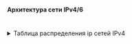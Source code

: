 #### Архитектура сети IPv4/6  
#  






<details>
  <summary>Таблица распределения ip сетей IPv4</summary>

|location        | network | prefix| comments|
|:-----------:|:--------:|:---------------:|:-------------:|
|AS1001|10.10.1.0|24||
||10.10.1.0|30|R14-R19|
||10.10.1.4|30|R14-R12|
||10.10.1.8|30|R14-R13|
||10.10.1.12|30|R14-R22|
||10.10.1.16|30|R15-R12|
||10.10.1.20|30|R15-R13|
||10.10.1.24|30|R15-R20|
||10.10.1.28|30|R15-R21|
||10.10.1.32|30|R12-SW4|
||10.10.1.36|30|R12-SW5|
||10.10.1.40|30|R13-SW4|
||10.10.1.44|30|R13-SW5|
||10.10.1.48|29|switches vlan10|
||10.10.1.56|30|VPC1|
||10.10.1.60|30|VPC7|
|AS101|10.10.2.0|24||
||10.10.2.0|30|R22-R23|
||10.10.2.4|30|R22-R21|
|AS301|10.10.3.0|24||
||10.10.3.0|30|R21-R24|
|AS520|10.10.4.0|24||
||10.10.4.0|30|R23-R24|
||10.10.4.4|30|R23-R25|
||10.10.4.8|30|R24-R26|
||10.10.4.12|30|R25-R26|
|Лабытнанги|10.10.4.16|30|R25-R27|
|Чукордах|10.10.4.20|30|R25-R28|
||10.10.4.24|30|R26-R28|
||10.10.4.28|30|R28-SW29|
||10.10.4.32|30|VPC30|
||10.10.4.36|30|VPC31|
|AS2042|10.10.5.0|24|R18-R17|
||10.10.5.4|30|R18-R16|
||10.10.5.8|30|R18-R24|
||10.10.5.12|30|R18-R26|
||10.10.5.16|30|R17-SW9|
||10.10.5.20|30|R17-SW10|
||10.10.5.24|30|R16-SW9|
||10.10.5.28|30|R16-SW10|
||10.10.5.32|30|R16-R32|
||10.10.5.36|30|VPC8|
||10.10.5.40|30|VPC|

   </details>
